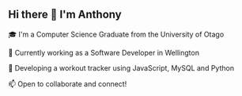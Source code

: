 ## Hi there 👋 I'm Anthony

🎓 I'm a Computer Science Graduate from the University of Otago

💼 Currently working as a Software Developer in Wellington

🔭 Developing a workout tracker using JavaScript, MySQL and Python

📫 Open to collaborate and connect!

<!--
**anthonyzhdong/anthonyzhdong** is a ✨ _special_ ✨ repository because its `README.md` (this file) appears on your GitHub profile.

Here are some ideas to get you started:

🌱 Exploring AI applications with Python

- 🔭 I’m currently working on ...
- 🌱 I’m currently learning ...
- 👯 I’m looking to collaborate on ...
- 🤔 I’m looking for help with ...
- 💬 Ask me about ...
- 📫 How to reach me: ...
- 😄 Pronouns: ...
- ⚡ Fun fact: ...
-->
